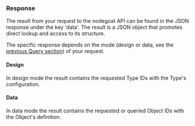 ### Response

The result from your request to the nodegoat API can be found in the JSON response under the key 'data'. The result is a JSON object that promotes direct lookup and access to its structure.

The specific response depends on the mode (design or data, see the [previous Query section](/usage/API/query.md)) of your request.

#### Design

In design mode the result contains the requested Type IDs with the Type's configuration.

#### Data

In data mode the result contains the requested or queried Object IDs with the Object's definition.
